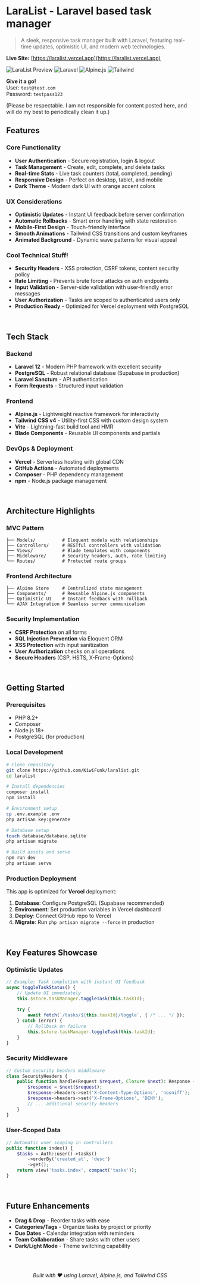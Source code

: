 # LaraList - Laravel based task manager

> A sleek, responsive task manager built with Laravel, featuring real-time updates, optimistic UI, and modern web technologies.

**Live Site:** [https://laralist.vercel.app](https://laralist.vercel.app)

![LaraList Preview](https://img.shields.io/badge/Status-Live-brightgreen) ![Laravel](https://img.shields.io/badge/Laravel-12-red) ![Alpine.js](https://img.shields.io/badge/Alpine.js-3.x-blue) ![Tailwind](https://img.shields.io/badge/Tailwind-4.x-cyan)

**Give it a go!**  
User: `test@test.com`  
Password: `testpass123`
<br>

(Please be respectable. I am not responsible for content posted here, and will do my best to periodically clean it up.)

## Features

### **Core Functionality**
- **User Authentication** - Secure registration, login & logout
- **Task Management** - Create, edit, complete, and delete tasks
- **Real-time Stats** - Live task counters (total, completed, pending)
- **Responsive Design** - Perfect on desktop, tablet, and mobile
- **Dark Theme** - Modern dark UI with orange accent colors

### **UX Considerations**
- **Optimistic Updates** - Instant UI feedback before server confirmation
- **Automatic Rollbacks** - Smart error handling with state restoration
- **Mobile-First Design** - Touch-friendly interface
- **Smooth Animations** - Tailwind CSS transitions and custom keyframes
- **Animated Background** - Dynamic wave patterns for visual appeal

### **Cool Technical Stuff!**
- **Security Headers** - XSS protection, CSRF tokens, content security policy
- **Rate Limiting** - Prevents brute force attacks on auth endpoints
- **Input Validation** - Server-side validation with user-friendly error messages
- **User Authorization** - Tasks are scoped to authenticated users only
- **Production Ready** - Optimized for Vercel deployment with PostgreSQL

<br>

## Tech Stack

### **Backend**
- **Laravel 12** - Modern PHP framework with excellent security
- **PostgreSQL** - Robust relational database (Supabase in production)
- **Laravel Sanctum** - API authentication
- **Form Requests** - Structured input validation

### **Frontend**
- **Alpine.js** - Lightweight reactive framework for interactivity
- **Tailwind CSS v4** - Utility-first CSS with custom design system
- **Vite** - Lightning-fast build tool and HMR
- **Blade Components** - Reusable UI components and partials

### **DevOps & Deployment**
- **Vercel** - Serverless hosting with global CDN
- **GitHub Actions** - Automated deployments
- **Composer** - PHP dependency management
- **npm** - Node.js package management

<br>

## Architecture Highlights

### **MVC Pattern**
```
├── Models/          # Eloquent models with relationships
├── Controllers/     # RESTful controllers with validation
├── Views/           # Blade templates with components
├── Middleware/      # Security headers, auth, rate limiting
└── Routes/          # Protected route groups
```

### **Frontend Architecture**
```
├── Alpine Store     # Centralized state management
├── Components/      # Reusable Alpine.js components
├── Optimistic UI    # Instant feedback with rollback
└── AJAX Integration # Seamless server communication
```

### **Security Implementation**
- **CSRF Protection** on all forms
- **SQL Injection Prevention** via Eloquent ORM
- **XSS Protection** with input sanitization
- **User Authorization** checks on all operations
- **Secure Headers** (CSP, HSTS, X-Frame-Options)

<br>

## Getting Started

### **Prerequisites**
- PHP 8.2+
- Composer
- Node.js 18+
- PostgreSQL (for production)

### **Local Development**
```bash
# Clone repository
git clone https://github.com/KiwiFunk/laralist.git
cd laralist

# Install dependencies
composer install
npm install

# Environment setup
cp .env.example .env
php artisan key:generate

# Database setup
touch database/database.sqlite
php artisan migrate

# Build assets and serve
npm run dev
php artisan serve
```

### **Production Deployment**
This app is optimized for **Vercel** deployment:

1. **Database**: Configure PostgreSQL (Supabase recommended)
2. **Environment**: Set production variables in Vercel dashboard
3. **Deploy**: Connect GitHub repo to Vercel
4. **Migrate**: Run `php artisan migrate --force` in production

<br>

## Key Features Showcase

### **Optimistic Updates**
```javascript
// Example: Task completion with instant UI feedback
async toggleTaskStatus() {
    // Update UI immediately
    this.$store.taskManager.toggleTask(this.taskId);
    
    try {
        await fetch(`/tasks/${this.taskId}/toggle`, { /* ... */ });
    } catch (error) {
        // Rollback on failure
        this.$store.taskManager.toggleTask(this.taskId);
    }
}
```

### **Security Middleware**
```php
// Custom security headers middleware
class SecurityHeaders {
    public function handle(Request $request, Closure $next): Response {
        $response = $next($request);
        $response->headers->set('X-Content-Type-Options', 'nosniff');
        $response->headers->set('X-Frame-Options', 'DENY');
        // ... additional security headers
    }
}
```

### **User-Scoped Data**
```php
// Automatic user scoping in controllers
public function index() {
    $tasks = Auth::user()->tasks()
        ->orderBy('created_at', 'desc')
        ->get();
    return view('tasks.index', compact('tasks'));
}
```
<br>

## Future Enhancements

- **Drag & Drop** - Reorder tasks with ease
- **Categories/Tags** - Organize tasks by project or priority
- **Due Dates** - Calendar integration with reminders
- **Team Collaboration** - Share tasks with other users
- **Dark/Light Mode** - Theme switching capability


<div align="center">

<br>
<br>

*Built with ❤️ using Laravel, Alpine.js, and Tailwind CSS*

</div>